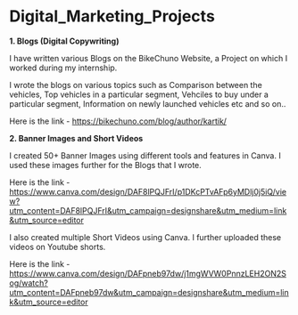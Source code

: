 # Digital_Marketing_Projects

**1. Blogs (Digital Copywriting)**

I have written various Blogs on the BikeChuno Website, a Project on which I worked during my internship.

I wrote the blogs on various topics such as Comparison between the vehicles, Top vehicles in a particular segment, Vehciles to buy under a particular segment, Information on newly launched vehicles etc and so on..

Here is the link - 
https://bikechuno.com/blog/author/kartik/


**2. Banner Images and Short Videos**

I created 50+ Banner Images using different tools and features in Canva.
I used these images further for the Blogs that I wrote.

Here is the link - 
https://www.canva.com/design/DAF8lPQJFrI/p1DKcPTvAFp6yMDlj0j5iQ/view?utm_content=DAF8lPQJFrI&utm_campaign=designshare&utm_medium=link&utm_source=editor

I also created multiple Short Videos using Canva. 
I further uploaded these videos on Youtube shorts.

Here is the link - 
https://www.canva.com/design/DAFpneb97dw/j1mgWVW0PnnzLEH2ON2Sog/watch?utm_content=DAFpneb97dw&utm_campaign=designshare&utm_medium=link&utm_source=editor




